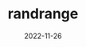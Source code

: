 ---
title: randrange
description: A CLI tool to generate random ranges
date: 2022-11-26
language: go
---